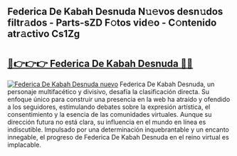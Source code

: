 ## Federica De Kabah Desnuda N𝚞𝚎vos desn𝚞dos filtr𝚊dos - Parts-sZD F𝚘tos vid𝚎o - C𝚘ntenido atr𝚊ctivo Cs1Zg

# <h2><a href="http://mb10p0.tromn.icu/?c=Federica+De+Kabah+Desnuda">🔗👉👉👉 Federica De Kabah Desnuda 🔗🔗</a></h2>

[![Federica De Kabah Desnuda nuevo](https://i.imgur.com/pEAQMta.gif)](http://mb10p0.tromn.icu/?c=Federica+De+Kabah+Desnuda)
Federica De Kabah Desnuda, un personaje multifacético y divisivo, desafía la clasificación directa. Su enfoque único para construir una presencia en la web ha atraído y ofendido a los seguidores, estimulando debates sobre la expresión artística, el consentimiento y la esencia de las comunidades virtuales. Aunque su dirección futura no está clara, su influencia en el mundo en línea es indiscutible. Impulsado por una determinación inquebrantable y un encanto innegable, el progreso de Federica De Kabah Desnuda en el reino virtual es implacable.
